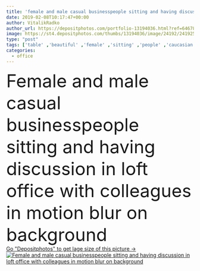 ```yaml
---
title: 'female and male casual businesspeople sitting and having discussion in loft office with colleagues in motion blur on background '
date: 2019-02-08T10:17:47+00:00
author: VitalikRadko
author_url: https://depositphotos.com/portfolio-13194036.html?ref=64678756
image: https://st4.depositphotos.com/thumbs/13194036/image/24192/241925246/api_thumb_450.jpg?forcejpeg=true
type: "post"
tags: ['table' ,'beautiful' ,'female' ,'sitting' ,'people' ,'caucasian' ,'male' ,'man' ,'woman' ,'furniture' ,'together' ,'togetherness' ,'indoors' ,'discussion' ,'profession' ,'attractive' ,'colleagues' ,'coworkers' ,'discuss' ,'startup' ,'professional occupation' ,'young adult' ,'motion blur' ,'start up' ,'Casual Business' ,'loft office' ]
categories: 
  - office
---
```

<div aling="center">
            <font size="60"> Female and male casual businesspeople sitting and having discussion in loft office with colleagues in motion blur on background</font>   
</div>
<div>
    <a href='https://st4.depositphotos.com/thumbs/13194036/image/24192/241925246/api_thumb_450.jpg?forcejpeg=true?ref=64678756' target=_blank > Go "Depositphotos" to get lage size of this picture ->
        <img href='https://st4.depositphotos.com/thumbs/13194036/image/24192/241925246/api_thumb_450.jpg?forcejpeg=true?ref=64678756' src='https://st4.depositphotos.com/13194036/24192/i/950/depositphotos_241925246-stock-photo-female-male-casual-businesspeople-sitting.jpg?forcejpeg=true' alt='Female and male casual businesspeople sitting and having discussion in loft office with colleagues in motion blur on background' >
    </a>
</div>
